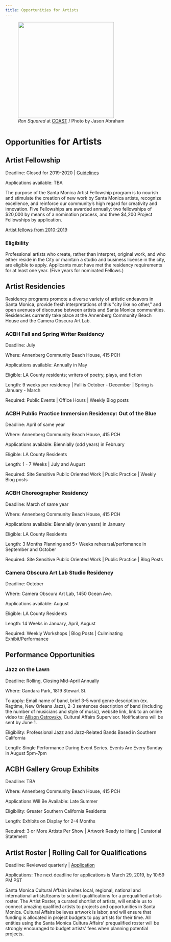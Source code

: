 ```yaml
---
title: Opportunities for Artists
---
```


<figure>
  <img src="https://static-artsamo.digitalservice.la/uploads/coast-painting.jpg" height="300" alt="" />
  <figcaption><em>Ron Squared</em> at <a href="https://www.santamonica.com/event/coast/">COAST</a> / Photo by Jason Abraham</figcaption>
</figure>

<small>Opportunities</small> for Artists
=========================

Artist Fellowship
-----------------

Deadline: Closed for 2019-2020 | [Guidelines](/Media/arts/CA/Santa%20Monica%20Artist%20Fellowship%20Guidelines%202019-20%20ES-EN-1.pdf)

Applications available: TBA 

The purpose of the Santa Monica Artist Fellowship program is to nourish and stimulate the creation of new work by Santa Monica artists, recognize excellence, and reinforce our community’s high regard for creativity and innovation. Five Fellowships are awarded annually: two fellowships of $20,000 by means of a nomination process, and three $4,200 Project Fellowships by application.

[Artist fellows from 2010-2019](/arts/artist-fellows)

### Eligibility

Professional artists who create, rather than interpret, original work, and who either reside in the City or maintain a studio and business license in the city, are eligible to apply. Applicants must have met the residency requirements for at least one year. (Five years for nominated Fellows.)

Artist Residencies
------------------

Residency programs promote a diverse variety of artistic endeavors in Santa Monica, provide fresh interpretations of this "city like no other," and open avenues of discourse between artists and Santa Monica communities. Residencies currently take place at the Annenberg Community Beach House and the Camera Obscura Art Lab.

### ACBH Fall and Spring Writer Residency

Deadline: July

Where: Annenberg Community Beach House, 415 PCH

Applications available: Annually in May

Eligible: LA County residents; writers of poetry, plays, and fiction

Length: 9 weeks per residency | Fall is October - December | Spring is January - March

Required: Public Events | Office Hours | Weekly Blog posts

### ACBH Public Practice Immersion Residency: Out of the Blue

Deadline: April of same year

Where: Annenberg Community Beach House, 415 PCH

Applications available: Biennially (odd years) in February

Eligible: LA County Residents

Length: 1 - 7 Weeks | July and August

Required: Site Sensitive Public Oriented Work | Public Practice | Weekly Blog posts

### ACBH Choreographer Residency

Deadline: March of same year

Where: Annenberg Community Beach House, 415 PCH

Applications available: Biennially (even years) in January

Eligible: LA County Residents

Length: 3 Months Planning and 5+ Weeks rehearsal/perfomance in September and October

Required: Site Sensitive Public Oriented Work | Public Practice | Blog Posts

### Camera Obscura Art Lab Studio Residency

Deadline: October

Where: Camera Obscura Art Lab, 1450 Ocean Ave.

Applications available: August

Eligible: LA County Residents

Length: 14 Weeks in January, April, August

Required: Weekly Workshops | Blog Posts | Culminating Exhibit/Performance

Performance Opportunities
-------------------------

### Jazz on the Lawn

Deadline: Rolling, Closing Mid-April Annually 

Where: Gandara Park, 1819 Stewart St.

To apply: Email name of band, brief 3-5 word genre description (ex. Ragtime, New Orleans Jazz), 2-3 sentences description of band (including the number of musicians and style of music), website link, link to an online video to:  [Allison Ostrovsky](mailto:allison.ostrovsky@smgov.net), Cultural Affairs Supervisor. Notifications will be sent by June 1. 

Eligibility: Professional Jazz and Jazz-Related Bands Based in Southern California

Length: Single Performance During Event Series. Events Are Every Sunday in August 5pm-7pm

ACBH Gallery Group Exhibits
---------------------------

Deadline: TBA

Where: Annenberg Community Beach House, 415 PCH

Applications Will Be Available: Late Summer

Eligibility: Greater Southern California Residents 

Length: Exhibits on Display for 2-4 Months

Required: 3 or More Artists Per Show | Artwork Ready to Hang | Curatorial Statement 

Artist Roster | Rolling Call for Qualifications
-----------------------------------------------

Deadline: Reviewed quarterly | [Application](https://artist.callforentry.org/festivals_unique_info.php?ID=6001) 

Applications: The next deadline for applications is March 29, 2019, by 10:59 PM PST

Santa Monica Cultural Affairs invites local, regional, national and international artists/teams to submit qualifications for a prequalified artists roster. The Artist Roster, a curated shortlist of artists, will enable us to connect amazing qualified artists to projects and opportunities in Santa Monica. Cultural Affairs believes artwork is labor, and will ensure that funding is allocated in project budgets to pay artists for their time. All entities using the Santa Monica Cultura Affairs' prequalified roster will be strongly encouraged to budget artists' fees when planning potential projects. 
